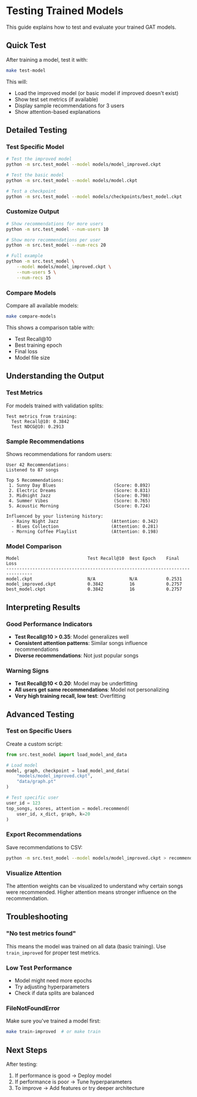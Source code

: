 # Testing Trained Models

This guide explains how to test and evaluate your trained GAT models.

## Quick Test

After training a model, test it with:

```bash
make test-model
```

This will:

- Load the improved model (or basic model if improved doesn't exist)
- Show test set metrics (if available)
- Display sample recommendations for 3 users
- Show attention-based explanations

## Detailed Testing

### Test Specific Model

```bash
# Test the improved model
python -m src.test_model --model models/model_improved.ckpt

# Test the basic model
python -m src.test_model --model models/model.ckpt

# Test a checkpoint
python -m src.test_model --model models/checkpoints/best_model.ckpt
```

### Customize Output

```bash
# Show recommendations for more users
python -m src.test_model --num-users 10

# Show more recommendations per user
python -m src.test_model --num-recs 20

# Full example
python -m src.test_model \
    --model models/model_improved.ckpt \
    --num-users 5 \
    --num-recs 15
```

### Compare Models

Compare all available models:

```bash
make compare-models
```

This shows a comparison table with:

- Test Recall@10
- Best training epoch
- Final loss
- Model file size

## Understanding the Output

### Test Metrics

For models trained with validation splits:

```text
Test metrics from training:
  Test Recall@10: 0.3842
  Test NDCG@10: 0.2913
```

### Sample Recommendations

Shows recommendations for random users:

```text
User 42 Recommendations:
Listened to 87 songs

Top 5 Recommendations:
 1. Sunny Day Blues                      (Score: 0.892)
 2. Electric Dreams                      (Score: 0.831)
 3. Midnight Jazz                        (Score: 0.798)
 4. Summer Vibes                         (Score: 0.765)
 5. Acoustic Morning                     (Score: 0.724)

Influenced by your listening history:
  - Rainy Night Jazz                    (Attention: 0.342)
  - Blues Collection                    (Attention: 0.281)
  - Morning Coffee Playlist             (Attention: 0.198)
```

### Model Comparison

```text
Model                          Test Recall@10  Best Epoch    Final Loss
--------------------------------------------------------------------------------
model.ckpt                     N/A             N/A           0.2531
model_improved.ckpt            0.3842          16            0.2757
best_model.ckpt                0.3842          16            0.2757
```

## Interpreting Results

### Good Performance Indicators

- **Test Recall@10 > 0.35**: Model generalizes well
- **Consistent attention patterns**: Similar songs influence recommendations
- **Diverse recommendations**: Not just popular songs

### Warning Signs

- **Test Recall@10 < 0.20**: Model may be underfitting
- **All users get same recommendations**: Model not personalizing
- **Very high training recall, low test**: Overfitting

## Advanced Testing

### Test on Specific Users

Create a custom script:

```python
from src.test_model import load_model_and_data

# Load model
model, graph, checkpoint = load_model_and_data(
    "models/model_improved.ckpt", 
    "data/graph.pt"
)

# Test specific user
user_id = 123
top_songs, scores, attention = model.recommend(
    user_id, x_dict, graph, k=20
)
```

### Export Recommendations

Save recommendations to CSV:

```bash
python -m src.test_model --model models/model_improved.ckpt > recommendations.txt
```

### Visualize Attention

The attention weights can be visualized to understand why certain songs were recommended. Higher attention means stronger influence on the recommendation.

## Troubleshooting

### "No test metrics found"

This means the model was trained on all data (basic training). Use `train_improved` for proper test metrics.

### Low Test Performance

- Model might need more epochs
- Try adjusting hyperparameters
- Check if data splits are balanced

### FileNotFoundError

Make sure you've trained a model first:

```bash
make train-improved  # or make train
```

## Next Steps

After testing:

1. If performance is good → Deploy model
2. If performance is poor → Tune hyperparameters
3. To improve → Add features or try deeper architecture
